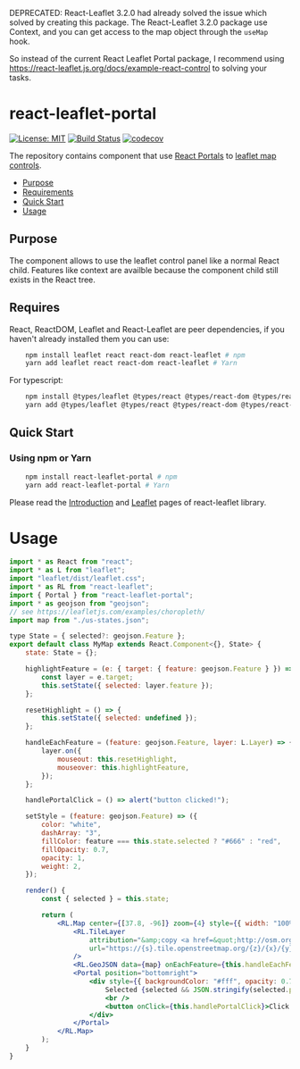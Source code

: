DEPRECATED: React-Leaflet 3.2.0 had already solved the issue which solved by creating this package. The React-Leaflet 3.2.0 package use Context, and you can get access to the map object through the `useMap` hook.

So instead of the current React Leaflet Portal package, I recommend using https://react-leaflet.js.org/docs/example-react-control to solving your tasks.

# react-leaflet-portal

[![License: MIT](https://img.shields.io/badge/License-MIT-brightgreen.svg)](https://github.com/alex1kirch/react-leaflet-portal/blob/master/LICENSE) [![Build Status](https://circleci.com/gh/alex1kirch/react-leaflet-portal/tree/master.svg?style=shield)](https://circleci.com/gh/alex1kirch/react-leaflet-portal/tree/master) [![codecov](https://codecov.io/gh/alex1kirch/react-leaflet-portal/branch/master/graph/badge.svg)](https://codecov.io/gh/alex1kirch/react-leaflet-portal)

The repository contains component that use [React Portals](https://reactjs.org/docs/portals.html) to [leaflet map controls](https://leafletjs.com/reference-1.3.2.html#control).

-   [Purpose](#purpose)
-   [Requirements](#requires)
-   [Quick Start](#quick-start)
-   [Usage](#usage)

## Purpose

The component allows to use the leaflet control panel like a normal React child. Features like context are availble because the component child still exists in the React tree.

## Requires

React, ReactDOM, Leaflet and React-Leaflet are peer dependencies, if you haven't already installed them you can use:

```sh static
    npm install leaflet react react-dom react-leaflet # npm
    yarn add leaflet react react-dom react-leaflet # Yarn
```

For typescript:

```sh static
    npm install @types/leaflet @types/react @types/react-dom @types/react-leaflet # npm
    yarn add @types/leaflet @types/react @types/react-dom @types/react-leaflet # Yarn
```

## Quick Start

### Using npm or Yarn

```sh static
    npm install react-leaflet-portal # npm
    yarn add react-leaflet-portal # Yarn
```

Please read the [Introduction](https://react-leaflet.js.org/docs/en/intro.html) and [Leaflet](https://react-leaflet.js.org/docs/en/setup.html) pages of react-leaflet library.

# Usage

```jsx static
import * as React from "react";
import * as L from "leaflet";
import "leaflet/dist/leaflet.css";
import * as RL from "react-leaflet";
import { Portal } from "react-leaflet-portal";
import * as geojson from "geojson";
// see https://leafletjs.com/examples/choropleth/
import map from "./us-states.json";

type State = { selected?: geojson.Feature };
export default class MyMap extends React.Component<{}, State> {
    state: State = {};

    highlightFeature = (e: { target: { feature: geojson.Feature } }) => {
        const layer = e.target;
        this.setState({ selected: layer.feature });
    };

    resetHighlight = () => {
        this.setState({ selected: undefined });
    };

    handleEachFeature = (feature: geojson.Feature, layer: L.Layer) => {
        layer.on({
            mouseout: this.resetHighlight,
            mouseover: this.highlightFeature,
        });
    };

    handlePortalClick = () => alert("button clicked!");

    setStyle = (feature: geojson.Feature) => ({
        color: "white",
        dashArray: "3",
        fillColor: feature === this.state.selected ? "#666" : "red",
        fillOpacity: 0.7,
        opacity: 1,
        weight: 2,
    });

    render() {
        const { selected } = this.state;

        return (
            <RL.Map center={[37.8, -96]} zoom={4} style={{ width: "100%", height: "400px" }}>
                <RL.TileLayer
                    attribution="&amp;copy <a href=&quot;http://osm.org/copyright&quot;>OpenStreetMap</a> contributors"
                    url="https://{s}.tile.openstreetmap.org/{z}/{x}/{y}.png"
                />
                <RL.GeoJSON data={map} onEachFeature={this.handleEachFeature} style={this.setStyle} />
                <Portal position="bottomright">
                    <div style={{ backgroundColor: "#fff", opacity: 0.7, padding: 6 }}>
                        Selected {selected && JSON.stringify(selected.properties)}
                        <br />
                        <button onClick={this.handlePortalClick}>Click me!</button>
                    </div>
                </Portal>
            </RL.Map>
        );
    }
}
```
